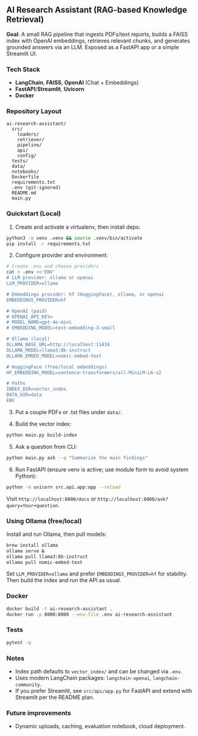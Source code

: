 ## AI Research Assistant (RAG-based Knowledge Retrieval)

**Goal**: A small RAG pipeline that ingests PDFs/text reports, builds a FAISS index with OpenAI embeddings, retrieves relevant chunks, and generates grounded answers via an LLM. Exposed as a FastAPI app or a simple Streamlit UI.

### Tech Stack
- **LangChain**, **FAISS**, **OpenAI** (Chat + Embeddings)
- **FastAPI**/**Streamlit**, **Uvicorn**
- **Docker**

### Repository Layout
```
ai-research-assistant/
  src/
    loaders/
    retriever/
    pipeline/
    api/
    config/
  tests/
  data/
  notebooks/
  Dockerfile
  requirements.txt
  .env (git-ignored)
  README.md
  main.py
```

### Quickstart (Local)
1) Create and activate a virtualenv, then install deps:
```bash
python3 -m venv .venv && source .venv/bin/activate
pip install -r requirements.txt
```

2) Configure provider and environment:
```bash
# Create .env and choose providers
cat > .env <<'ENV'
# LLM provider: ollama or openai
LLM_PROVIDER=ollama

# Embeddings provider: hf (HuggingFace), ollama, or openai
EMBEDDINGS_PROVIDER=hf

# OpenAI (paid)
# OPENAI_API_KEY=
# MODEL_NAME=gpt-4o-mini
# EMBEDDING_MODEL=text-embedding-3-small

# Ollama (local)
OLLAMA_BASE_URL=http://localhost:11434
OLLAMA_MODEL=llama3:8b-instruct
OLLAMA_EMBED_MODEL=nomic-embed-text

# HuggingFace (free/local embeddings)
HF_EMBEDDING_MODEL=sentence-transformers/all-MiniLM-L6-v2

# Paths
INDEX_DIR=vector_index
DATA_DIR=data
ENV
```

3) Put a couple PDFs or .txt files under `data/`.

4) Build the vector index:
```bash
python main.py build-index
```

5) Ask a question from CLI:
```bash
python main.py ask --q "Summarize the main findings"
```

6) Run FastAPI (ensure venv is active; use module form to avoid system Python):
```bash
python -m uvicorn src.api.app:app --reload
```
Visit `http://localhost:8000/docs` or `http://localhost:8000/ask?query=Your+question`.

### Using Ollama (free/local)
Install and run Ollama, then pull models:
```bash
brew install ollama
ollama serve &
ollama pull llama3:8b-instruct
ollama pull nomic-embed-text
```

Set `LLM_PROVIDER=ollama` and prefer `EMBEDDINGS_PROVIDER=hf` for stability. Then build the index and run the API as usual.

### Docker
```bash
docker build -t ai-research-assistant .
docker run -p 8000:8000 --env-file .env ai-research-assistant
```

### Tests
```bash
pytest -q
```

### Notes
- Index path defaults to `vector_index/` and can be changed via `.env`.
- Uses modern LangChain packages: `langchain-openai`, `langchain-community`.
- If you prefer Streamlit, see `src/api/app.py` for FastAPI and extend with Streamlit per the README plan.

### Future improvements
- Dynamic uploads, caching, evaluation notebook, cloud deployment.

